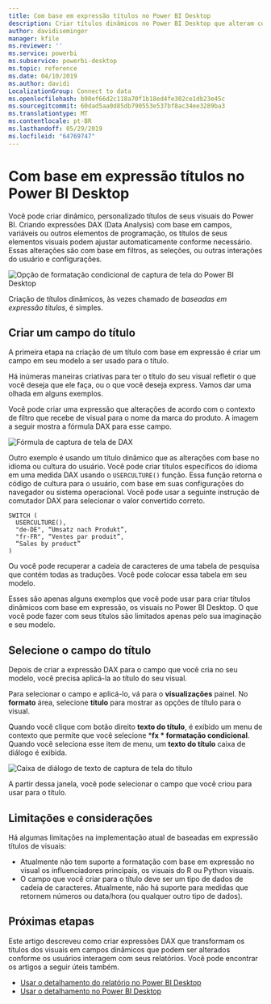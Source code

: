 ```yaml
---
title: Com base em expressão títulos no Power BI Desktop
description: Criar títulos dinâmicos no Power BI Desktop que alteram com base em expressões programáticas, usando a formatação condicional de programação
author: davidiseminger
manager: kfile
ms.reviewer: ''
ms.service: powerbi
ms.subservice: powerbi-desktop
ms.topic: reference
ms.date: 04/10/2019
ms.author: davidi
LocalizationGroup: Connect to data
ms.openlocfilehash: b90ef66d2c118a70f1b18ed4fe302ce1db23e45c
ms.sourcegitcommit: 60dad5aa0d85db790553e537bf8ac34ee3289ba3
ms.translationtype: MT
ms.contentlocale: pt-BR
ms.lasthandoff: 05/29/2019
ms.locfileid: "64769747"
---
```

# <a name="expression-based-titles-in-power-bi-desktop"></a>Com base em expressão títulos no Power BI Desktop

Você pode criar dinâmico, personalizado títulos de seus visuais do Power BI. Criando expressões DAX (Data Analysis) com base em campos, variáveis ou outros elementos de programação, os títulos de seus elementos visuais podem ajustar automaticamente conforme necessário. Essas alterações são com base em filtros, as seleções, ou outras interações do usuário e configurações.

![Opção de formatação condicional de captura de tela do Power BI Desktop](media/desktop-conditional-formatting-visual-titles/expression-based-title-01.png)

Criação de títulos dinâmicos, às vezes chamado de *baseadas em expressão títulos*, é simples. 

## <a name="create-a-field-for-your-title"></a>Criar um campo do título

A primeira etapa na criação de um título com base em expressão é criar um campo em seu modelo a ser usado para o título. 

Há inúmeras maneiras criativas para ter o título do seu visual refletir o que você deseja que ele faça, ou o que você deseja express. Vamos dar uma olhada em alguns exemplos.

Você pode criar uma expressão que alterações de acordo com o contexto de filtro que recebe de visual para o nome da marca do produto. A imagem a seguir mostra a fórmula DAX para esse campo.

![Fórmula de captura de tela de DAX](media/desktop-conditional-formatting-visual-titles/expression-based-title-02.png)

Outro exemplo é usando um título dinâmico que as alterações com base no idioma ou cultura do usuário. Você pode criar títulos específicos do idioma em uma medida DAX usando o `USERCULTURE()` função. Essa função retorna o código de cultura para o usuário, com base em suas configurações do navegador ou sistema operacional. Você pode usar a seguinte instrução de comutador DAX para selecionar o valor convertido correto. 

```
SWITCH (
  USERCULTURE(),
  "de-DE", “Umsatz nach Produkt”,
  "fr-FR", “Ventes par produit”,
  “Sales by product”
)
```

Ou você pode recuperar a cadeia de caracteres de uma tabela de pesquisa que contém todas as traduções. Você pode colocar essa tabela em seu modelo. 

Esses são apenas alguns exemplos que você pode usar para criar títulos dinâmicos com base em expressão, os visuais no Power BI Desktop. O que você pode fazer com seus títulos são limitados apenas pelo sua imaginação e seu modelo.


## <a name="select-your-field-for-your-title"></a>Selecione o campo do título

Depois de criar a expressão DAX para o campo que você cria no seu modelo, você precisa aplicá-la ao título do seu visual.

Para selecionar o campo e aplicá-lo, vá para o **visualizações** painel. No **formato** área, selecione **título** para mostrar as opções de título para o visual. 

Quando você clique com botão direito **texto do título**, é exibido um menu de contexto que permite que você selecione ***fx * formatação condicional**. Quando você seleciona esse item de menu, um **texto do título** caixa de diálogo é exibida. 

![Caixa de diálogo de texto de captura de tela do título](media/desktop-conditional-formatting-visual-titles/expression-based-title-02b.png)

A partir dessa janela, você pode selecionar o campo que você criou para usar para o título.

## <a name="limitations-and-considerations"></a>Limitações e considerações

Há algumas limitações na implementação atual de baseadas em expressão títulos de visuais:

* Atualmente não tem suporte a formatação com base em expressão no visual os influenciadores principais, os visuais do R ou Python visuais.
* O campo que você criar para o título deve ser um tipo de dados de cadeia de caracteres. Atualmente, não há suporte para medidas que retornem números ou data/hora (ou qualquer outro tipo de dados).

## <a name="next-steps"></a>Próximas etapas

Este artigo descreveu como criar expressões DAX que transformam os títulos dos visuais em campos dinâmicos que podem ser alterados conforme os usuários interagem com seus relatórios. Você pode encontrar os artigos a seguir úteis também.

* [Usar o detalhamento do relatório no Power BI Desktop](desktop-cross-report-drill-through.md)
* [Usar o detalhamento no Power BI Desktop](desktop-drillthrough.md)